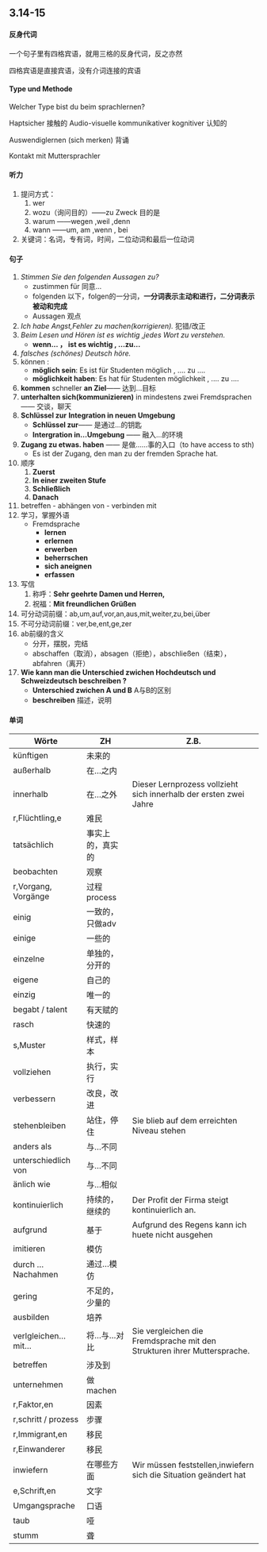 ## 3.14-15

#### 反身代词

一个句子里有四格宾语，就用三格的反身代词，反之亦然

四格宾语是直接宾语，没有介词连接的宾语

#### Type und Methode

Welcher Type bist du beim sprachlernen?

Haptsicher 接触的	Audio-visuelle	kommunikativer	kognitiver 认知的

Auswendiglernen (sich merken) 背诵

Kontakt mit Muttersprachler

#### 听力

1. 提问方式：
   1. wer
   2. wozu（询问目的）——zu Zweck 目的是
   3. warum ——wegen ,weil ,denn
   4. wann ——um, am ,wenn , bei
2. 关键词：名词，专有词，时间，二位动词和最后一位动词

#### 句子

1. *Stimmen Sie den folgenden Aussagen zu?*
   * zustimmen für 同意…
   * folgenden 以下，folgen的一分词，**一分词表示主动和进行，二分词表示被动和完成**
   * Aussagen 观点
2. *Ich habe Angst,Fehler zu machen(korrigieren).*  犯错/改正
3. *Beim Lesen und Hören ist es wichtig ,jedes Wort zu verstehen.*
   * **wenn… ， ist es wichtig , …zu…**
4. *falsches (schönes) Deutsch höre.*     
5. können : 
   * **möglich sein**: Es ist für Studenten möglich , .... zu ....
   * **möglichkeit haben**: Es hat für Studenten möglichkeit , .... zu ....
6. **kommen** schneller **an Ziel**—— 达到...目标
7. **unterhalten sich(kommunizieren)** in mindestens zwei Fremdsprachen —— 交谈，聊天
8. **Schlüssel zur** **Integration in neuen Umgebung**
   * **Schlüssel zur**—— 是通过…的钥匙
   * **Intergration in…Umgebung** —— 融入…的环境
9. **Zugang zu etwas. haben**  —— 是做……事的入口（to have access to sth)
   * Es ist der Zugang, den man zu der fremden Sprache hat.
10. 顺序
    1. **Zuerst**
    2. **In einer zweiten Stufe**
    3. **Schließlich**
    4. **Danach**
11. betreffen - abhängen von - verbinden mit 
12. 学习，掌握外语
    * Fremdsprache
      * **lernen**
      * **erlernen**
      * **erwerben**
      * **beherrschen**
      * **sich aneignen**
      * **erfassen**
13. 写信
    1. 称呼：**Sehr geehrte Damen und Herren,**
    2. 祝福：**Mit freundlichen Grüßen**
14. 可分动词前缀：ab,um,auf,vor,an,aus,mit,weiter,zu,bei,über
15. 不可分动词前缀：ver,be,ent,ge,zer
16. ab前缀的含义
    * 分开，摆脱，完结
    * abschaffen（取消），absagen（拒绝），abschließen（结束），abfahren（离开）
17. **Wie kann man die Unterschied zwichen Hochdeutsch und Schweizdeutsch beschreiben ?**
    * **Unterschied zwichen A und B**    A与B的区别
    * **beschreiben**    描述，说明





#### 单词

| Wörte                | ZH               | Z.B.                                                         |
| -------------------- | ---------------- | ------------------------------------------------------------ |
| künftigen            | 未来的           |                                                              |
| außerhalb            | 在…之内          |                                                              |
| innerhalb            | 在…之外          | Dieser Lernprozess vollzieht sich innerhalb der ersten zwei Jahre |
| r,Flüchtling,e       | 难民             |                                                              |
| tatsächlich          | 事实上的，真实的 |                                                              |
| beobachten           | 观察             |                                                              |
| r,Vorgang, Vorgänge  | 过程process      |                                                              |
| einig                | 一致的，只做adv  |                                                              |
| einige               | 一些的           |                                                              |
| einzelne             | 单独的，分开的   |                                                              |
| eigene               | 自己的           |                                                              |
| einzig               | 唯一的           |                                                              |
| begabt / talent     | 有天赋的         |                                                              |
| rasch                | 快速的           |                                                              |
| s,Muster             | 样式，样本       |                                                              |
| vollziehen           | 执行，实行       |                                                              |
| verbessern           | 改良，改进       |                                                              |
| stehenbleiben        | 站住，停住       | Sie blieb auf dem erreichten Niveau stehen                   |
| anders als           | 与…不同          |                                                              |
| unterschiedlich von | 与…不同          |                                                              |
| änlich wie           | 与…相似          |                                                              |
| kontinuierlich       | 持续的，继续的   | Der Profit der Firma steigt kontinuierlich an.               |
| aufgrund             | 基于             | Aufgrund des Regens kann ich huete nicht ausgehen            |
| imitieren            | 模仿             |                                                              |
| durch …Nachahmen     | 通过…模仿        |                                                              |
| gering               | 不足的，少量的   |                                                              |
| ausbilden            | 培养             |                                                              |
| verlgleichen… mit…   | 将…与…对比       | Sie vergleichen die Fremdsprache mit den Strukturen ihrer Muttersprache. |
| betreffen            | 涉及到           |                                                              |
| unternehmen          | 做machen         |                                                              |
| r,Faktor,en          | 因素             |                                                              |
| r,schritt / prozess | 步骤             |                                                              |
| r,Immigrant,en       | 移民             |                                                              |
| r,Einwanderer        | 移民             |                                                              |
| inwiefern            | 在哪些方面       | Wir müssen feststellen,inwiefern sich die Situation geändert hat |
| e,Schrift,en         | 文字             |                                                              |
| Umgangsprache        | 口语             |                                                              |
| taub                 | 哑               |                                                              |
| stumm                | 聋          |     |